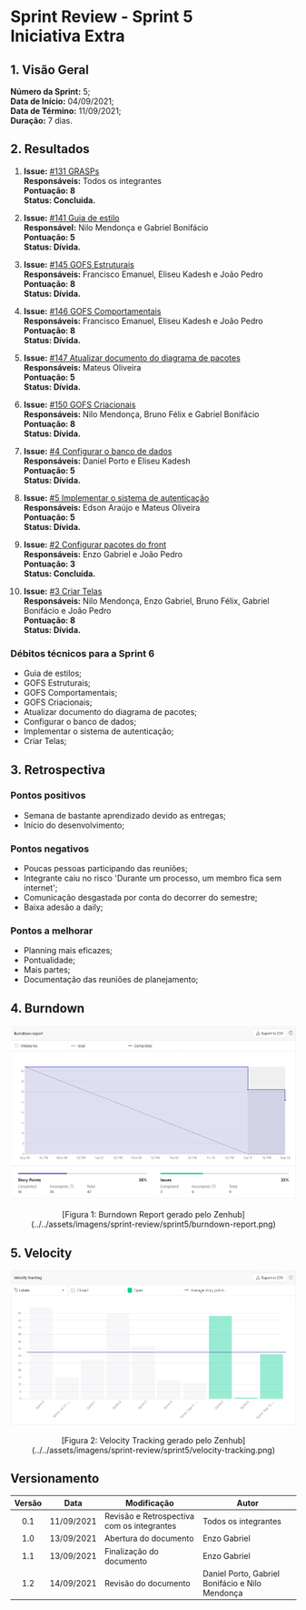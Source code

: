 # Sprint Review - Sprint 5 <br> <span class="rotulo-extra">Iniciativa Extra</span>

## 1. Visão Geral
**Número da Sprint:** 5;<br>
**Data de Início:** 04/09/2021;<br>
**Data de Término:** 11/09/2021;<br>
**Duração:** 7 dias.<br>

## 2. Resultados

1. **Issue:** [#131 GRASPs](https://github.com/UnBArqDsw2021-1/2021.1_G6_Curumim/issues/131)<br> 
**Responsáveis:** Todos os integrantes<br>
**Pontuação: 8**<br>
**Status: Concluida.**<br>

2. **Issue:** [#141 Guia de estilo](https://github.com/UnBArqDsw2021-1/2021.1_G6_Curumim/issues/141)<br> 
**Responsável:** Nilo Mendonça e Gabriel Bonifácio<br>
**Pontuação: 5**<br>
**Status: Dívida.**<br>

3. **Issue:** [#145 GOFS Estruturais](https://github.com/UnBArqDsw2021-1/2021.1_G6_Curumim/issues/145)<br> 
**Responsáveis:** Francisco Emanuel, Eliseu Kadesh e João Pedro<br>
**Pontuação: 8**<br>
**Status: Dívida.**<br>  

4. **Issue:** [#146 GOFS Comportamentais](https://github.com/UnBArqDsw2021-1/2021.1_G6_Curumim/issues/146)<br> 
**Responsáveis:** Francisco Emanuel, Eliseu Kadesh e João Pedro<br>
**Pontuação: 8**<br>
**Status: Dívida.**<br> 

5. **Issue:** [#147 Atualizar documento do diagrama de pacotes](https://github.com/UnBArqDsw2021-1/2021.1_G6_Curumim/issues/147)<br> 
**Responsáveis:** Mateus Oliveira<br>
**Pontuação: 5**<br>
**Status: Dívida.**<br> 

5. **Issue:** [#150 GOFS Criacionais](https://github.com/UnBArqDsw2021-1/2021.1_G6_Curumim/issues/150)<br> 
**Responsáveis:** Nilo Mendonça, Bruno Félix e Gabriel Bonifácio<br>
**Pontuação: 8**<br>
**Status: Dívida.**<br> 

6. **Issue:** [#4 Configurar o banco de dados](https://github.com/UnBArqDsw2021-1/2021.1_G6_Curumim_Back-end/issues/4)<br> 
**Responsáveis:** Daniel Porto e Eliseu Kadesh<br>
**Pontuação: 5**<br>
**Status: Dívida.**<br>

7. **Issue:** [#5 Implementar o sistema de autenticação](https://github.com/UnBArqDsw2021-1/2021.1_G6_Curumim_Back-end/issues/5)<br> 
**Responsáveis:** Edson Araújo e Mateus Oliveira<br>
**Pontuação: 5**<br>
**Status: Dívida.**<br>

8. **Issue:** [#2 Configurar pacotes do front](https://github.com/unbarqdsw2021-1/2021.1_g6_curumim_front-end/issues/2)<br> 
**Responsáveis:** Enzo Gabriel e João Pedro<br>
**Pontuação: 3**<br>
**Status: Concluída.**<br>

9. **Issue:** [#3 Criar Telas](https://github.com/unbarqdsw2021-1/2021.1_g6_curumim_front-end/issues/3)<br> 
**Responsáveis:** Nilo Mendonça, Enzo Gabriel, Bruno Félix, Gabriel Bonifácio e João Pedro<br>
**Pontuação: 8**<br>
**Status: Dívida.**<br>

### **Débitos técnicos para a Sprint 6**
 - Guia de estilos;
 - GOFS Estruturais;
 - GOFS Comportamentais;
 - GOFS Criacionais;
 - Atualizar documento do diagrama de pacotes;
 - Configurar o banco de dados;
 - Implementar o sistema de autenticação;
 - Criar Telas;

## 3. Retrospectiva

### **Pontos positivos**
- Semana de bastante aprendizado devido as entregas;
- Início do desenvolvimento;

### **Pontos negativos**
- Poucas pessoas participando das reuniões;
- Integrante caiu no risco 'Durante um processo, um membro fica sem internet';
- Comunicação desgastada por conta do decorrer do semestre;
- Baixa adesão a daily;
  
### **Pontos a melhorar**
- Planning mais eficazes;
- Pontualidade;
- Mais partes;
- Documentação das reuniões de planejamento;

## 4. Burndown
![Burndown Report](../../assets/imagens/sprint-review/sprint5/burndown-report.png)
<center>[Figura 1: Burndown Report gerado pelo Zenhub](../../assets/imagens/sprint-review/sprint5/burndown-report.png)</center>

## 5. Velocity
![Velocity Tracking](../../assets/imagens/sprint-review/sprint5/velocity-tracking.png)
<center>[Figura 2: Velocity Tracking gerado pelo Zenhub](../../assets/imagens/sprint-review/sprint5/velocity-tracking.png)</center>

## Versionamento
| Versão | Data       | Modificação                                | Autor                |
| :----: | ---------- | ------------------------------------------ | -------------------- |
|  0.1   | 11/09/2021 | Revisão e Retrospectiva com os integrantes | Todos os integrantes |
|  1.0   | 13/09/2021 | Abertura do documento | Enzo Gabriel |
|  1.1   | 13/09/2021 | Finalização do documento | Enzo Gabriel |
|  1.2   | 14/09/2021 | Revisão do documento | Daniel Porto, Gabriel Bonifácio e Nilo Mendonça |
